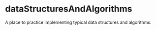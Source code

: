 # dataStructuresAndAlgorithms
A place to practice implementing typical data structures and algorithms.
